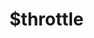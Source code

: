 # $throttle

<ContainerBox title="介绍">
<template #desc>
不管流得再猛，也必须给我限速

使用方法与 [防抖](/Functions/custom/Debounce.html) 一致
</template>
</ContainerBox>

<ContainerBox title="节流（延迟执行）">
<ShowCode>
<template #codes>

```js
export const $throttleDelay = (() => {
  let timer;
  return function (fn, delay) {
    if (!timer) {
      timer = setTimeout(() => {
        timer = null;
        fn();
      }, delay);
    }
  };
})();
```

</template>
</ShowCode>
</ContainerBox>

<ContainerBox title="节流（立即执行）">
<ShowCode>
<template #codes>

```js
export const $throttleInstant = (() => {
  let last = 0;
  return (callback, wait = 800) => {
    let now = +new Date();
    if (now - last > wait) {
      callback();
      last = now;
    }
  };
})();
```

</template>
</ShowCode>
</ContainerBox>
